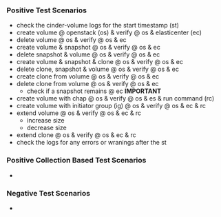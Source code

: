 
### Positive Test Scenarios
- check the cinder-volume logs for the start timestamp (st)
- create volume @ openstack (os) & verify @ os & elasticenter (ec)
- delete volume @ os & verify @ os & ec
- create volume & snapshot @ os & verify @ os & ec
- delete snapshot & volume @ os & verify @ os & ec
- create volume & snapshot & clone @ os & verify @ os & ec
- delete clone, snapshot & volume @ os & verify @ os & ec
- create clone from volume @ os & verify @ os & ec
- delete clone from volume @ os & verify @ os & ec
  - check if a snapshot remains @ ec <b> IMPORTANT </b>
- create volume with chap @ os & verify @ os & es & run command (rc)
- create volume with initiator group (ig) @ os & verify @ os & ec & rc
- extend volume @ os & verify @ os & ec & rc
  - increase size
  - decrease size
- extend clone @ os & verify @ os & ec & rc
- check the logs for any errors or wranings after the st
  

### Positive Collection Based Test Scenarios
- 

### Negative Test Scenarios
- 
